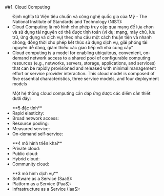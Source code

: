 ﻿##1. Cloud Computing
<ul> Định nghĩa từ Viện tiêu chuẩn và công nghệ quốc gia của Mỹ - The National Institute of Standards and Technology (NIST): 
<li> Cloud Computing là mô hình cho phép truy cập qua mạng để lựa chọn và sử dụng tài nguyên có thể được tính toán 
(ví dụ: mạng, máy chủ, lưu trữ, ứng dụng và dịch vụ) theo nhu cầu một cách thuận tiện và nhanh chóng; 
đồng thời cho phép kết thúc sử dụng dịch vụ, giải phóng tài nguyên dễ dàng, giảm thiểu các giao tiếp với nhà cung cấp” </li>
<li> Cloud computing is a model for enabling ubiquitous, convenient, on-demand network access to a shared
pool of configurable computing resources (e.g., networks, servers, storage, applications, and services) that
can be rapidly provisioned and released with minimal management effort or service provider interaction.
This cloud model is composed of five essential characteristics, three service models, and four deployment
models </li>
</ul>

<ul> Một hệ thống cloud computing cần đáp ứng được các điểm cần thiết dưới đây: </ul>
<ul> **5 đặc tính**
<li> Rapid elasticity: </li>
<li> Broad network access: </li>
<li> Resource pooling: </li>
<li> Measured service: </li>
<li> On-demand self-service: </li>
</ul>
<ul> **4 mô hình triển khai**
<li> Private cloud: </li>
<li> Public cloud: </li>
<li> Hybrid cloud: </li>
<li> Community cloud: </li>
</ul>
<ul> **3 mô hình dịch vụ**
<li> Software as a Service (SaaS): </li>
<li> Platform as a Service (PaaS): </li>
<li> Infrastructure as a Service (IaaS): </li>
</ul>

<ul> </ul>
<ul> </ul>
<ul> </ul>
<ul> </ul>
<ul> </ul>